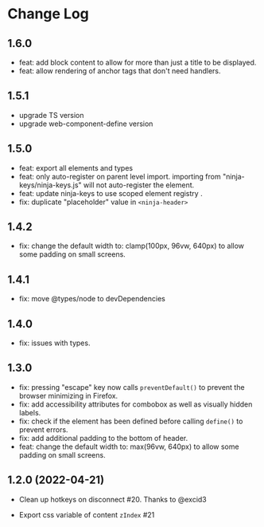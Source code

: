 # Change Log

## 1.6.0

- feat: add block content to allow for more than just a title to be displayed.
- feat: allow rendering of anchor tags that don't need handlers.

## 1.5.1

- upgrade TS version
- upgrade web-component-define version

## 1.5.0

- feat: export all elements and types
- feat: only auto-register on parent level import. importing from "ninja-keys/ninja-keys.js" will not auto-register the element.
- feat: update ninja-keys to use scoped element registry .
- fix: duplicate "placeholder" value in `<ninja-header>`

## 1.4.2

- fix: change the default width to: clamp(100px, 96vw, 640px) to allow some padding on small screens.

## 1.4.1

- fix: move @types/node to devDependencies

## 1.4.0

- fix: issues with types.

## 1.3.0

- fix: pressing "escape" key now calls `preventDefault()` to prevent the browser minimizing in Firefox.
- fix: add accessibility attributes for combobox as well as visually hidden labels.
- fix: check if the element has been defined before calling `define()` to prevent errors.
- fix: add additional padding to the bottom of header.
- feat: change the default width to: max(96vw, 640px) to allow some padding on small screens.

## 1.2.0 (2022-04-21)

- Clean up hotkeys on disconnect #20. Thanks to @excid3

- Export css variable of content `zIndex` #21
